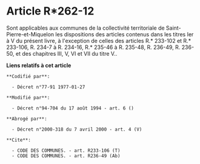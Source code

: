 # Article R*262-12

Sont applicables aux communes de la collectivité territoriale de Saint-Pierre-et-Miquelon les dispositions des articles
contenus dans les titres Ier à V du présent livre, à l'exception de celles des articles R.* 233-102 et R.* 233-106, R. 234-7
à R. 234-16, R.* 235-46 à R. 235-48, R. 236-49, R. 236-50, et des chapitres III, V, VI et VII du titre V..

**Liens relatifs à cet article**

	**Codifié par**:

	  - Décret n°77-91 1977-01-27

	**Modifié par**:

	  - Décret n°94-704 du 17 août 1994 - art. 6 ()

	**Abrogé par**:

	  - Décret n°2000-318 du 7 avril 2000 - art. 4 (V)

	**Cite**:

	  - CODE DES COMMUNES. - art. R233-106 (T)
	  - CODE DES COMMUNES. - art. R236-49 (Ab)
